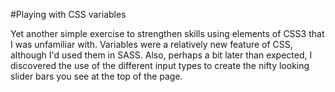 #Playing with CSS variables

Yet another simple exercise to strengthen skills using elements of CSS3 that I was unfamiliar with. Variables were a relatively new feature of CSS, although I'd used them in SASS. Also, perhaps a bit later than expected, I discovered the use of the different input types to create the nifty looking slider bars you see at the top of the page.
